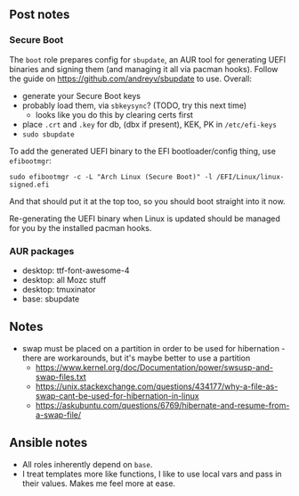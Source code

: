 ## Post notes
### Secure Boot
The `boot` role prepares config for `sbupdate`, an AUR tool for generating UEFI
binaries and signing them (and managing it all via pacman hooks). Follow the
guide on https://github.com/andreyv/sbupdate to use. Overall:

  * generate your Secure Boot keys
  * probably load them, via `sbkeysync`? (TODO, try this next time)
    * looks like you do this by clearing certs first
  * place `.crt` and `.key` for db, (dbx if present), KEK, PK in `/etc/efi-keys`
  * `sudo sbupdate`

To add the generated UEFI binary to the EFI bootloader/config thing, use
`efibootmgr`:

    sudo efibootmgr -c -L "Arch Linux (Secure Boot)" -l /EFI/Linux/linux-signed.efi

And that should put it at the top too, so you should boot straight into it now.

Re-generating the UEFI binary when Linux is updated should be managed for you by
the installed pacman hooks.

### AUR packages
  * desktop: ttf-font-awesome-4
  * desktop: all Mozc stuff
  * desktop: tmuxinator
  * base: sbupdate

## Notes
  * swap must be placed on a partition in order to be used for hibernation -
    there are workarounds, but it's maybe better to use a partition
    * https://www.kernel.org/doc/Documentation/power/swsusp-and-swap-files.txt
    * https://unix.stackexchange.com/questions/434177/why-a-file-as-swap-cant-be-used-for-hibernation-in-linux
    * https://askubuntu.com/questions/6769/hibernate-and-resume-from-a-swap-file/

## Ansible notes
  * All roles inherently depend on `base`.
  * I treat templates more like functions, I like to use local vars and pass in
    their values. Makes me feel more at ease.
